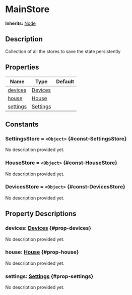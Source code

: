# MainStore
**Inherits:** [Node](https://docs.godotengine.org/de/4.x/classes/class_node.html)
    
## Description

Collection of all the stores to save the state persistently

## Properties

| Name                       | Type                                              | Default |
| -------------------------- | ------------------------------------------------- | ------- |
| [devices](#prop-devices)   | [Devices](/reference/lib--stores--devices.html)   |         |
| [house](#prop-house)       | [House](/reference/lib--stores--house.html)       |         |
| [settings](#prop-settings) | [Settings](/reference/lib--stores--settings.html) |         |







## Constants

### SettingsStore = `<Object>` {#const-SettingsStore}

No description provided yet.

### HouseStore = `<Object>` {#const-HouseStore}

No description provided yet.

### DevicesStore = `<Object>` {#const-DevicesStore}

No description provided yet.

## Property Descriptions

### devices: [Devices](/reference/lib--stores--devices.html) {#prop-devices}

No description provided yet.

### house: [House](/reference/lib--stores--house.html) {#prop-house}

No description provided yet.

### settings: [Settings](/reference/lib--stores--settings.html) {#prop-settings}

No description provided yet.
